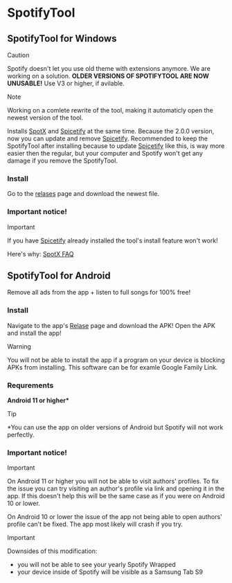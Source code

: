 # SpotifyTool

## SpotifyTool for Windows
> [!CAUTION]
> Spotify doesn't let you use old theme with extensions anymore. We are working on a solution.
>  **OLDER VERSIONS OF SPOTIFYTOOL ARE NOW UNUSABLE!** Use V3 or higher, if avilable.

> [!NOTE]  
> Working on a comlete rewrite of the tool, making it automaticly open the newest version of the tool.

Installs [SpotX](https://github.com/SpotX-Official/SpotX) and [Spicetify](https://spicetify.app/) at the same time.
Because the 2.0.0 version, now you can update and remove [Spicetify](https://spicetify.app/).
Recommended to keep the SpotifyTool after installing because to update [Spicetify](https://spicetify.app/) like this, is way more easier then the regular, but your computer and Spotify won't get any damage if you remove the SpotifyTool.

### Install
Go to the [relases](https://github.com/Balint2201/SpotifyTool/releases/) page and download the newest file.

### Important notice!
> [!IMPORTANT]
> If you have [Spicetify](https://spicetify.app/) already installed the tool's install feature won't work!
> 
> Here's why: [SpotX FAQ](https://telegra.ph/SpotX-FAQ-09-19)

## SpotifyTool for Android
Remove all ads from the app + listen to full songs for 100% free!

### Install
Navigate to the app's [Relase](https://github.com/Balint2201/SpotifyTool/releases/tag/Android-v.1.0.0) page and download the APK!
Open the APK and install the app!

> [!WARNING]  
> You will not be able to install the app if a program on your device is blocking APKs from installing. This software can be for examle Google Family Link.

### Requrements
**Android 11 or higher\***
> [!TIP]
> *You can use the app on older versions of Android but Spotify will not work perfectly.

### Important notice!
> [!IMPORTANT]  
> On Android 11 or higher you will not be able to visit authors' profiles. To fix the issue you can try visiting an author's profile via link and opening it in the app.
> If this doesn't help this will be the same case as if you were on Android 10 or lower.
> 
> On Android 10 or lower the issue of the app not being able to open authors' profile can't be fixed. The app most likely will crash if you try.

> [!IMPORTANT]
> Downsides of this modification:
> - you will not be able to see your yearly Spotify Wrapped
> - your device inside of Spotify will be visible as a Samsung Tab S9
